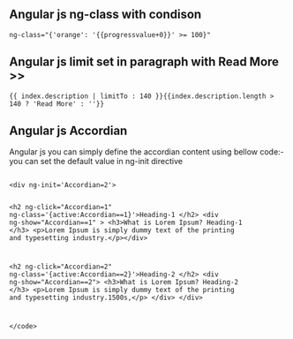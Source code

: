 <article class="markdown-body entry-content">
<h1>Angular js ng-class with condison</h1>
</article>
<pre><code>ng-class="{'orange': '{{progressvalue+0}}' >= 100}"
</code></pre>

<h2>Angular js limit set in paragraph with Read More &gt;&gt; </h2>
<p></p>
<pre><code>{{ index.description | limitTo : 140 }}{{index.description.length > 140 ? 'Read More' : ''}}</code></pre>

<h2>Angular js Accordian</h2>
<p>Angular js you can simply define the accordian content  using bellow code:- you can set the default value in ng-init directive</p>
<pre lang="no-highlight"><code>
&lt;div ng-init='Accordian=2'&gt;

&lt;h2 ng-click="Accordian=1" ng-class='{active:Accordian==1}'&gt;Heading-1 &lt;/h2&gt;
&lt;div ng-show="Accordian==1" &gt;
&lt;h3&gt;What is Lorem Ipsum? Heading-1 &lt;/h3&gt;
&lt;p&gt;Lorem Ipsum is simply dummy text of the printing and typesetting industry.&lt;/p&gt;&lt;/div&gt;

&lt;h2 ng-click="Accordian=2" ng-class='{active:Accordian==2}'&gt;Heading-2 &lt;/h2&gt;
&lt;div ng-show="Accordian==2"&gt;
&lt;h3&gt;What is Lorem Ipsum? Heading-2 &lt;/h3&gt;
&lt;p&gt;Lorem Ipsum is simply dummy text of the printing and typesetting industry.1500s,&lt;/p&gt;
&lt;/div&gt;
&lt;/div&gt;

&lt;/code></pre>

